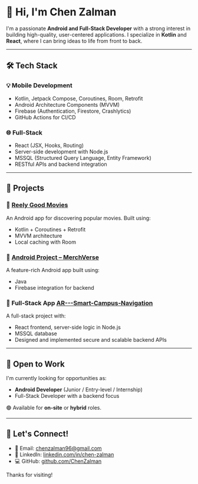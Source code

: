 # 👋 Hi, I'm Chen Zalman

I'm a passionate **Android and Full-Stack Developer** with a strong interest in building high-quality, user-centered applications. I specialize in **Kotlin** and **React**, where I can bring ideas to life from front to back.

---

## 🛠 Tech Stack

### 💡 Mobile Development
- Kotlin, Jetpack Compose, Coroutines, Room, Retrofit
- Android Architecture Components (MVVM)
- Firebase (Authentication, Firestore, Crashlytics)
- GitHub Actions for CI/CD

### 🌐 Full-Stack
- React (JSX, Hooks, Routing)
- Server-side development with Node.js
- MSSQL (Structured Query Language, Entity Framework)
- RESTful APIs and backend integration

---

## 📱 Projects

### 🔹 [Reely Good Movies](https://github.com/ChenZalman/reely-good-movies)
An Android app for discovering popular movies. Built using:
- Kotlin + Coroutines + Retrofit
- MVVM architecture
- Local caching with Room

### 🔹 [Android Project – MerchVerse](https://github.com/TamiMes/androidProject)
A feature-rich Android app built using:
- Java
- Firebase integration for backend

### 🔹 Full-Stack App [AR---Smart-Campus-Navigation](https://github.com/ChenZalman/AR---Smart-Campus-Navigation)
A full-stack project with:
- React frontend, server-side logic in Node.js
- MSSQL database
- Designed and implemented secure and scalable backend APIs

---

## 🚀 Open to Work
I'm currently looking for opportunities as:
- **Android Developer** (Junior / Entry-level / Internship)
- Full-Stack Developer with a backend focus

🟢 Available for **on-site** or **hybrid** roles.

---

## 🔗 Let's Connect!

- 📧 Email: chenzalman96@gmail.com  
- 💼 LinkedIn: [linkedin.com/in/chen-zalman](https://www.linkedin.com/in/chen-zalman)  
- 💻 GitHub: [github.com/ChenZalman](https://github.com/ChenZalman)

Thanks for visiting!
